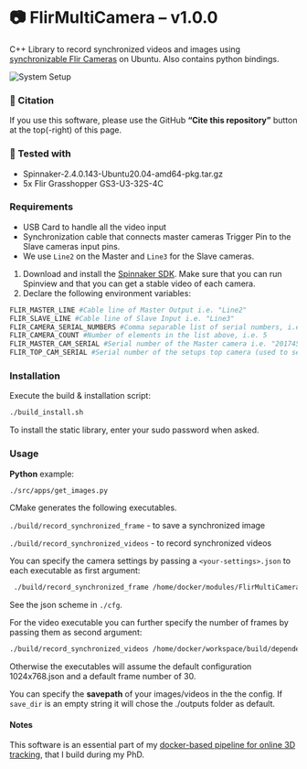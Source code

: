 # 📷 FlirMultiCamera – v1.0.0

C++ Library to record synchronized videos and images using [synchronizable Flir Cameras](https://flir.custhelp.com/app/answers/detail/a_id/3385/~/flir-cameras---trigger-vs.-sync-vs.-record-start) on Ubuntu. Also contains python bindings.

![System Setup](content/4cams.gif)

### 📑 Citation

If you use this software, please use the GitHub **“Cite this repository”** button at the top(-right) of this page.


### 🧪 Tested with 
* Spinnaker-2.4.0.143-Ubuntu20.04-amd64-pkg.tar.gz
* 5x Flir Grasshopper GS3-U3-32S-4C

### Requirements

* USB Card to handle all the video input
* Synchronization cable that connects master cameras Trigger Pin to the Slave cameras input pins.
* We use `Line2` on the Master and `Line3` for the Slave cameras.

1. Download and install the [Spinnaker SDK](https://www.teledynevisionsolutions.com/products/spinnaker-sdk/?model=Spinnaker%20SDK&vertical=machine%20vision&segment=iisflir ). Make sure that you can run Spinview and that you can get a stable video of each camera.
2. Declare the following environment variables:

```bash
FLIR_MASTER_LINE #Cable line of Master Output i.e. "Line2"
FLIR_SLAVE_LINE #Cable line of Slave Input i.e. "Line3"
FLIR_CAMERA_SERIAL_NUMBERS #Comma separable list of serial numbers, i.e. "19037266,19246521,20174578,19338645,19421325"
FLIR_CAMERA_COUNT #Number of elements in the list above, i.e. 5
FLIR_MASTER_CAM_SERIAL #Serial number of the Master camera i.e. "20174578"
FLIR_TOP_CAM_SERIAL #Serial number of the setups top camera (used to set lower gain)
```

### Installation

Execute the build & installation script:

```bash
./build_install.sh
```

To install the static library, enter your sudo password when asked.

### Usage

**Python** example: 
```bash
./src/apps/get_images.py
```

CMake generates the following executables. 

`./build/record_synchronized_frame` - to save a synchronized image  

`./build/record_synchronized_videos` - to record synchronized videos 

You can specify the camera settings by passing a `<your-settings>.json` to each executable as first argument:
```bash
 ./build/record_synchronized_frame /home/docker/modules/FlirMultiCamera/cfg/1024x768.json
 ```
See the json scheme in `./cfg`. 

For the video executable you can further specify the number of frames by passing them as second argument:

```bash
./build/record_synchronized_videos /home/docker/workspace/build/dependencies/FlirMultiCamera/cfg/1024x768.json 40
```

Otherwise the executables will assume the default configuration 1024x768.json and a default frame number of 30. 

You can specify the **savepath** of your images/videos in the the config. If `save_dir` is an empty string it will chose the ./outputs folder as default.  

#### Notes

This software is an essential part of my [docker-based pipeline for online 3D tracking](https://github.com/HenrikTrom/Docker-ROS-Online3D-Tracking), that I build during my PhD.